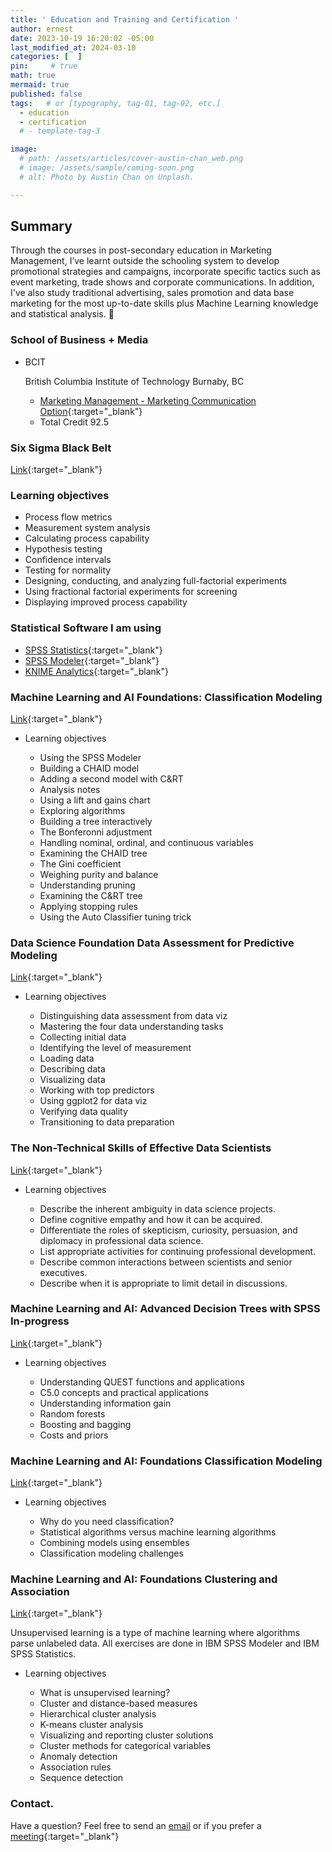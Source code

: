 ```yaml
---
title: ' Education and Training and Certification '
author: ernest
date: 2023-10-19 16:20:02 -05:00
last_modified_at: 2024-03-10
categories: [  ]
pin:     # true
math: true
mermaid: true
published: false
tags:   # or [typography, tag-01, tag-02, etc.]
  - education
  - certification
  # - template-tag-3

image: 
  # path: /assets/articles/cover-austin-chan_web.png
  # image: /assets/sample/coming-soon.png
  # alt: Photo by Austin Chan on Unplash.

---
```




## Summary


Through the courses in post-secondary education in Marketing Management, I’ve learnt outside the schooling system to develop promotional strategies and campaigns, incorporate specific tactics such as event marketing, trade shows and corporate communications. In addition, I've also study traditional advertising, sales promotion and data base marketing for the most up-to-date skills plus Machine Learning knowledge and statistical analysis.   🔴




### School of Business + Media

  - BCIT

    British Columbia Institute of Technology
    Burnaby, BC

    - [Marketing Management - Marketing Communication Option]( https://www.bcit.ca/programs/marketing-management-marketing-communications-option-certificate-part-time-630dmcert/ ){:target="_blank"}
    - Total Credit 92.5



<!-- 

### Codeless Machine Learning

Objectives

  - item


### Machine Learning and AI Foundations

Objectives

  - item


### Executive Guide to Human-in-the-Loop Machine Learning

Objectives

  - item


### Predictive Analytics Essential

Objectives

  - item


Links

Codeless Machine Learning
https://www.linkedin.com/learning/certificates/5f7aeb8191650875aaf69c8a297958569ce42aa2db544db99f75791d8116cc11

Machine Learning and AI Foundations
https://www.linkedin.com/learning/certificates/722b7040b6df696571b59eb55594feba3f0fd9e9e6db66d6fbcd158bd87b5634

Executive Guide to Human-in-the-Loop Machine Learning
https://www.linkedin.com/learning/certificates/59ce44543b638f1f64922baef684cc640b0778d704891a91a248ead5af7bef34

Predictive Analytics Essential 
https://www.linkedin.com/learning/certificates/8d0368b54a57ef8a51dcce6ebba91ef884c080f5024dcabd806ad82d619f3f9c

https://www.linkedin.com/learning/certificates/59ce44543b638f1f64922baef684cc640b0778d704891a91a248ead5af7bef34

https://www.linkedin.com/learning/certificates/8d0368b54a57ef8a51dcce6ebba91ef884c080f5024dcabd806ad82d619f3f9c

https://www.linkedin.com/learning/certificates/722b7040b6df696571b59eb55594feba3f0fd9e9e6db66d6fbcd158bd87b5634

https://www.linkedin.com/learning/certificates/5f7aeb8191650875aaf69c8a297958569ce42aa2db544db99f75791d8116cc11

[Link]( URL )


--> 





### Six Sigma Black Belt

[Link]( https://www.linkedin.com/learning/certificates/c3f3c236b7f781084a7117dc46a29d6b430a64ffc8a236188f3004c54d952f41 ){:target="_blank"}


### Learning objectives

  - Process flow metrics
  - Measurement system analysis
  - Calculating process capability
  - Hypothesis testing
  - Confidence intervals
  - Testing for normality
  - Designing, conducting, and analyzing full-factorial experiments
  - Using fractional factorial experiments for screening
  - Displaying improved process capability



### Statistical Software I am using

  - [SPSS Statistics]( https://www.ibm.com/products/spss-statistics ){:target="_blank"}
  - [SPSS Modeler]( https://www.ibm.com/products/spss-modeler ){:target="_blank"}
  - [KNIME Analytics]( https://www.knime.com/ ){:target="_blank"}





### Machine Learning and AI Foundations: Classification Modeling

[Link]( https://www.linkedin.com/learning/certificates/f3410e6ac00a9a6e69478ac83c10958ea39dab60d5480fe3dc5f7a5cd36a68c9 ){:target="_blank"}


- Learning objectives

    - Using the SPSS Modeler
    - Building a CHAID model
    - Adding a second model with C&RT
    - Analysis notes
    - Using a lift and gains chart
    - Exploring algorithms
    - Building a tree interactively
    - The Bonferonni adjustment
    - Handling nominal, ordinal, and continuous variables
    - Examining the CHAID tree
    - The Gini coefficient
    - Weighing purity and balance
    - Understanding pruning
    - Examining the C&RT tree
    - Applying stopping rules
    - Using the Auto Classifier tuning trick




### Data Science Foundation Data Assessment for Predictive Modeling

[Link]( https://www.linkedin.com/learning/certificates/98b5ba7a09bf54b94ec976f28460d965e0c7862aeaa22c44351ca2ef88d3f495 ){:target="_blank"}


- Learning objectives

    - Distinguishing data assessment from data viz
    - Mastering the four data understanding tasks
    - Collecting initial data
    - Identifying the level of measurement
    - Loading data
    - Describing data
    - Visualizing data
    - Working with top predictors
    - Using ggplot2 for data viz
    - Verifying data quality
    - Transitioning to data preparation


### The Non-Technical Skills of Effective Data Scientists

[Link]( https://www.linkedin.com/learning/certificates/fc1c4cea72c309a4fb2ddb43b6a9d9210872d6ec3a0d697d0a4beb088045e88c ){:target="_blank"}


- Learning objectives

    - Describe the inherent ambiguity in data science projects.
    - Define cognitive empathy and how it can be acquired.
    - Differentiate the roles of skepticism, curiosity, persuasion, and diplomacy in professional data science.
    - List appropriate activities for continuing professional development.
    - Describe common interactions between scientists and senior executives.
    - Describe when it is appropriate to limit detail in discussions.





### Machine Learning and AI: Advanced Decision Trees with SPSS    In-progress

[Link]( https://www.linkedin.com/learning/machine-learning-and-ai-advanced-decision-trees-with-spss/welcome?u=136863626 ){:target="_blank"}

- Learning objectives

    - Understanding QUEST functions and applications
    - C5.0 concepts and practical applications
    - Understanding information gain
    - Random forests
    - Boosting and bagging
    - Costs and priors  



### Machine Learning and AI: Foundations Classification Modeling

[Link]( https://www.linkedin.com/learning/certificates/f3410e6ac00a9a6e69478ac83c10958ea39dab60d5480fe3dc5f7a5cd36a68c9 ){:target="_blank"}

- Learning objectives

    - Why do you need classification?
    - Statistical algorithms versus machine learning algorithms
    - Combining models using ensembles
    - Classification modeling challenges





### Machine Learning and AI: Foundations Clustering and Association

[Link]( https://www.linkedin.com/learning/certificates/f334092252814de74d1a5454e82792756cab6fcb2edade6da92e7491b34f62d2 ){:target="_blank"}

Unsupervised learning is a type of machine learning where algorithms parse unlabeled data. All exercises are done in IBM SPSS Modeler and IBM SPSS Statistics.

- Learning objectives

    - What is unsupervised learning?
    - Cluster and distance-based measures
    - Hierarchical cluster analysis
    - K-means cluster analysis
    - Visualizing and reporting cluster solutions
    - Cluster methods for categorical variables
    - Anomaly detection
    - Association rules
    - Sequence detection





### Contact. 

Have a question? Feel free to send an [email](mailto:s.ernest@gmx.us) or if you prefer a [meeting]( https://calendly.com/s-earnest/15min ){:target="_blank"}




